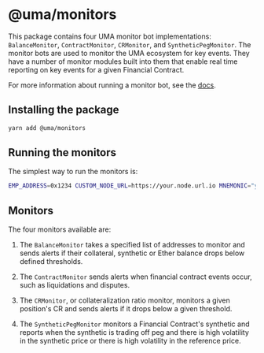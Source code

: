 # @uma/monitors

This package contains four UMA monitor bot implementations: `BalanceMonitor`, `ContractMonitor`, `CRMonitor`, and `SyntheticPegMonitor`. The monitor bots are used to monitor the UMA ecosystem for key events. They have a number of monitor modules built into them that enable real time reporting on key events for a given Financial Contract.

For more information about running a monitor bot, see the [docs](https://docs.umaproject.org/developers/bots).

## Installing the package

```bash
yarn add @uma/monitors
```

## Running the monitors

The simplest way to run the monitors is:

```bash
EMP_ADDRESS=0x1234 CUSTOM_NODE_URL=https://your.node.url.io MNEMONIC="your mnemonic (12-word seed phrase) here" MONITOR_CONFIG="{your monitor config object}" monitors --network mainnet_mnemonic
```

## Monitors

The four monitors available are:

1. The `BalanceMonitor` takes a specified list of addresses to monitor and sends alerts if their collateral, synthetic or Ether balance drops below defined thresholds.

1. The `ContractMonitor` sends alerts when financial contract events occur, such as liquidations and disputes.

1. The `CRMonitor`, or collateralization ratio monitor, monitors a given position's CR and sends alerts if it drops below a given threshold.

1. The `SyntheticPegMonitor` monitors a Financial Contract's synthetic and reports when the synthetic is trading off peg and there is high volatility in the synthetic price or there is high volatility in the reference price.
